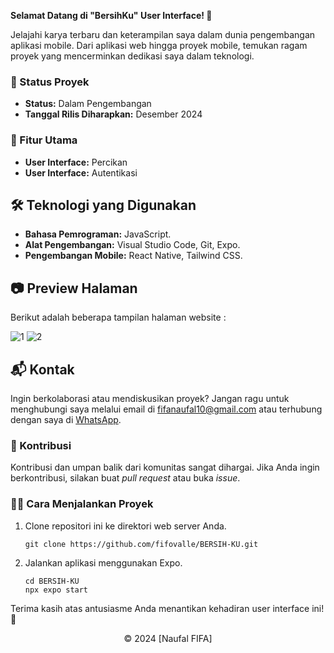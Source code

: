 **Selamat Datang di "BersihKu" User Interface! 🫧**

Jelajahi karya terbaru dan keterampilan saya dalam dunia pengembangan aplikasi mobile. Dari aplikasi web hingga proyek mobile, temukan ragam proyek yang mencerminkan dedikasi saya dalam teknologi.

### 🚧 Status Proyek

- **Status:** Dalam Pengembangan
- **Tanggal Rilis Diharapkan:** Desember 2024

### 🚀 Fitur Utama

- **User Interface:** Percikan
- **User Interface:** Autentikasi

## 🛠️ Teknologi yang Digunakan

- **Bahasa Pemrograman:** JavaScript.
- **Alat Pengembangan:** Visual Studio Code, Git, Expo.
- **Pengembangan Mobile:** React Native, Tailwind CSS.

## 📷 Preview Halaman

Berikut adalah beberapa tampilan halaman website :

![1](https://github.com/user-attachments/assets/5b1a4675-c97d-436e-9d14-2bc41c2d933b)
![2](https://github.com/user-attachments/assets/678fd134-0407-4d8a-aa3e-24d70711e3de)

## 📬 Kontak

Ingin berkolaborasi atau mendiskusikan proyek? Jangan ragu untuk menghubungi saya melalui email di [fifanaufal10@gmail.com](mailto:fifanaufal10@gmail.com) atau terhubung dengan saya di [WhatsApp](https://wa.me/+6282318334287).

### 🙏 Kontribusi

Kontribusi dan umpan balik dari komunitas sangat dihargai. Jika Anda ingin berkontribusi, silakan buat _pull request_ atau buka _issue_.

### 👨‍💻 Cara Menjalankan Proyek

1. Clone repositori ini ke direktori web server Anda.

   ```
   git clone https://github.com/fifovalle/BERSIH-KU.git

   ```

2. Jalankan aplikasi menggunakan Expo.

   ```
   cd BERSIH-KU
   npx expo start
   ```

Terima kasih atas antusiasme Anda menantikan kehadiran user interface ini! 🙌

<div align="center">
  &copy; 2024 [Naufal FIFA]
</div>
